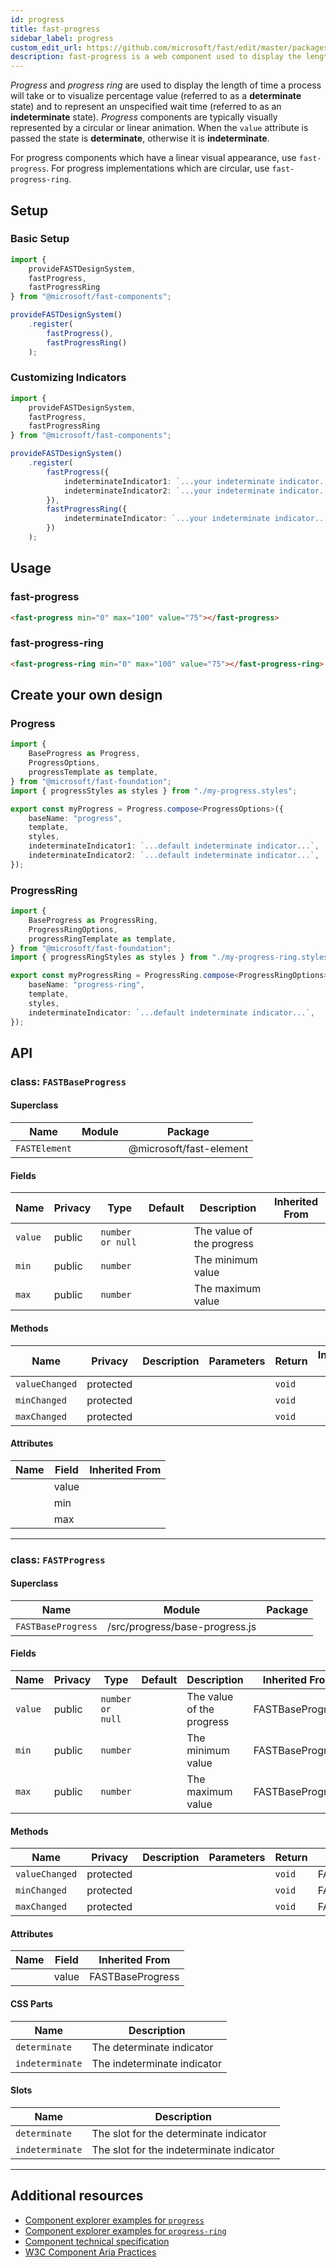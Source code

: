 ```yaml
---
id: progress
title: fast-progress
sidebar_label: progress
custom_edit_url: https://github.com/microsoft/fast/edit/master/packages/web-components/fast-foundation/src/progress/README.md
description: fast-progress is a web component used to display the length of time a process will take or to visualize percentage value.
---
```


*Progress* and *progress ring* are used to display the length of time a process will take or to visualize percentage value (referred to as a **determinate** state) and to represent an unspecified wait time (referred to as an **indeterminate** state). *Progress* components are typically visually represented by a circular or linear animation. When the `value` attribute is passed the state is **determinate**, otherwise it is **indeterminate**. 

For progress components which have a linear visual appearance, use `fast-progress`. For progress implementations which are circular, use `fast-progress-ring`.

## Setup

### Basic Setup

```ts
import {
    provideFASTDesignSystem,
    fastProgress,
    fastProgressRing
} from "@microsoft/fast-components";

provideFASTDesignSystem()
    .register(
        fastProgress(),
        fastProgressRing()
    );
```

### Customizing Indicators

```ts
import {
    provideFASTDesignSystem,
    fastProgress,
    fastProgressRing
} from "@microsoft/fast-components";

provideFASTDesignSystem()
    .register(
        fastProgress({
            indeterminateIndicator1: `...your indeterminate indicator...`,
            indeterminateIndicator2: `...your indeterminate indicator...`
        }),
        fastProgressRing({
            indeterminateIndicator: `...your indeterminate indicator...`
        })
    );
```

## Usage

### fast-progress

```html live
<fast-progress min="0" max="100" value="75"></fast-progress>
```

### fast-progress-ring

```html live
<fast-progress-ring min="0" max="100" value="75"></fast-progress-ring>
```

## Create your own design

### Progress

```ts
import {
    BaseProgress as Progress,
    ProgressOptions,
    progressTemplate as template,
} from "@microsoft/fast-foundation";
import { progressStyles as styles } from "./my-progress.styles";

export const myProgress = Progress.compose<ProgressOptions>({
    baseName: "progress",
    template,
    styles,
    indeterminateIndicator1: `...default indeterminate indicator...`,
    indeterminateIndicator2: `...default indeterminate indicator...`,
});
```

### ProgressRing

```ts
import {
    BaseProgress as ProgressRing,
    ProgressRingOptions,
    progressRingTemplate as template,
} from "@microsoft/fast-foundation";
import { progressRingStyles as styles } from "./my-progress-ring.styles";

export const myProgressRing = ProgressRing.compose<ProgressRingOptions>({
    baseName: "progress-ring",
    template,
    styles,
    indeterminateIndicator: `...default indeterminate indicator...`,
});
```

## API



### class: `FASTBaseProgress`

#### Superclass

| Name          | Module | Package                 |
| ------------- | ------ | ----------------------- |
| `FASTElement` |        | @microsoft/fast-element |

#### Fields

| Name    | Privacy | Type             | Default | Description               | Inherited From |
| ------- | ------- | ---------------- | ------- | ------------------------- | -------------- |
| `value` | public  | `number or null` |         | The value of the progress |                |
| `min`   | public  | `number`         |         | The minimum value         |                |
| `max`   | public  | `number`         |         | The maximum value         |                |

#### Methods

| Name           | Privacy   | Description | Parameters | Return | Inherited From |
| -------------- | --------- | ----------- | ---------- | ------ | -------------- |
| `valueChanged` | protected |             |            | `void` |                |
| `minChanged`   | protected |             |            | `void` |                |
| `maxChanged`   | protected |             |            | `void` |                |

#### Attributes

| Name | Field | Inherited From |
| ---- | ----- | -------------- |
|      | value |                |
|      | min   |                |
|      | max   |                |

<hr/>



### class: `FASTProgress`

#### Superclass

| Name               | Module                         | Package |
| ------------------ | ------------------------------ | ------- |
| `FASTBaseProgress` | /src/progress/base-progress.js |         |

#### Fields

| Name    | Privacy | Type             | Default | Description               | Inherited From   |
| ------- | ------- | ---------------- | ------- | ------------------------- | ---------------- |
| `value` | public  | `number or null` |         | The value of the progress | FASTBaseProgress |
| `min`   | public  | `number`         |         | The minimum value         | FASTBaseProgress |
| `max`   | public  | `number`         |         | The maximum value         | FASTBaseProgress |

#### Methods

| Name           | Privacy   | Description | Parameters | Return | Inherited From   |
| -------------- | --------- | ----------- | ---------- | ------ | ---------------- |
| `valueChanged` | protected |             |            | `void` | FASTBaseProgress |
| `minChanged`   | protected |             |            | `void` | FASTBaseProgress |
| `maxChanged`   | protected |             |            | `void` | FASTBaseProgress |

#### Attributes

| Name | Field | Inherited From   |
| ---- | ----- | ---------------- |
|      | value | FASTBaseProgress |

#### CSS Parts

| Name            | Description                 |
| --------------- | --------------------------- |
| `determinate`   | The determinate indicator   |
| `indeterminate` | The indeterminate indicator |

#### Slots

| Name            | Description                              |
| --------------- | ---------------------------------------- |
| `determinate`   | The slot for the determinate indicator   |
| `indeterminate` | The slot for the indeterminate indicator |

<hr/>


## Additional resources

* [Component explorer examples for `progress`](https://explore.fast.design/components/fast-progress)
* [Component explorer examples for `progress-ring`](https://explore.fast.design/components/fast-progress-ring)
* [Component technical specification](https://github.com/microsoft/fast/blob/master/packages/web-components/fast-foundation/src/progress/progress.spec.md)
* [W3C Component Aria Practices](https://www.w3.org/TR/wai-aria/#progressbar)